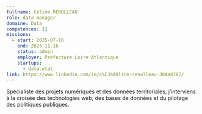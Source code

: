 ```yaml
---
fullname: Céline RENOLLEAU
role: data manager
domaine: Data
competences: []
missions:
  - start: 2025-07-16
    end: 2025-11-16
    status: admin
    employer: Préfecture Loire Atlantique
    startups:
      - data.etat
link: https://www.linkedin.com/in/c%C3%A9line-renolleau-304a8787/
---
```

Spécialiste des projets numériques et des données territoriales, j’interviens à la croisée des technologies web, des bases de données et du pilotage des politiques publiques.